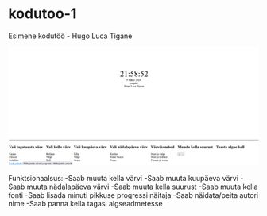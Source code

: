 # kodutoo-1
Esimene kodutöö - Hugo Luca Tigane

![pilt digitaalsest kellast](image.png)

Funktsionaalsus:
-Saab muuta kella värvi
-Saab muuta kuupäeva värvi
-Saab muuta nädalapäeva värvi
-Saab muuta kella suurust
-Saab muuta kella fonti
-Saab lisada minuti pikkuse progressi näitaja
-Saab näidata/peita autori nime
-Saab panna kella tagasi algseadmetesse